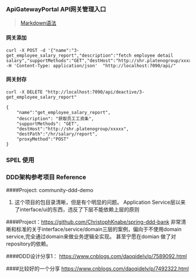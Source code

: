### ApiGatewayPortal API网关管理入口 
> [Markdown语法](https://www.jianshu.com/p/191d1e21f7ed)
#### 网关添加

```
curl -X POST -d '{"name":"3-get_employee_salary_report","description":"fetch employee detail salary","supportMethods":"GET","destHost":"http://shr.platenogroup/xxxxx","destPath":"/hr/salary/report","proxyMethod":"POST"}'  -H 'Content-Type: application/json'  "http://localhost:7090/api/"

```

#### 网关封存

```
curl -X DELETE "http://localhost:7090/api/deactive/3-get_employee_salary_report"

```


```
{
	"name":"get_employee_salary_report",
	"description": "获取员工工资条",
	"supportMethods": "GET",
	"destHost":"http://shr.platenogroup/xxxxx",
	"destPath":"/hr/salary/report",
	"proxyMethod":"POST"
}
```


### SPEL 使用

### DDD架构参考项目 Reference
####Project: community-ddd-demo 
1. 这个项目的包目录清晰，但是有个明显的问题。 Application Service层以来了interface/ui的东西，违反了下层不能依赖上层的原则

####Project：https://github.com/ChristophKnabe/spring-ddd-bank
非常清晰和标准的关于interface/service/domain三层的案例，偏向于不使用domain service,完全通过domain来做业务逻辑全实现。 甚至宁愿在domian
做了对repository的依赖。

####DDD设计分享1：
https://www.cnblogs.com/daoqidelv/p/7589092.html

####比较好的一个分享
https://www.cnblogs.com/daoqidelv/p/7492322.html